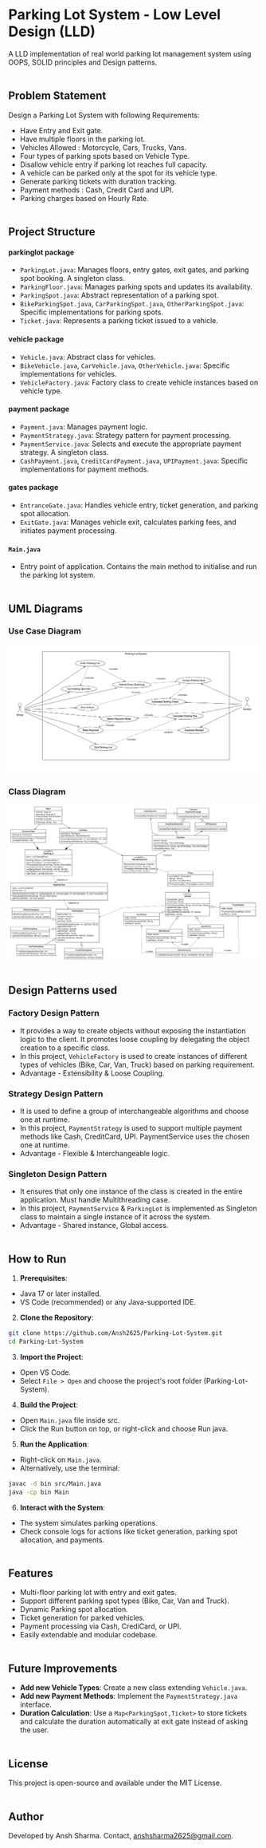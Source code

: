 # Parking Lot System - Low Level Design (LLD) <br>

A LLD implementation of real world parking lot management system using OOPS, SOLID principles and Design patterns. <br> <br>

## Problem Statement <br>

Design a Parking Lot System with following Requirements: <br>

- Have Entry and Exit gate. <br>
- Have multiple floors in the parking lot.<br>
- Vehicles Allowed : Motorcycle, Cars, Trucks, Vans. <br>
- Four types of parking spots based on Vehicle Type. <br>
- Disallow vehicle entry if parking lot reaches full capacity. <br>
- A vehicle can be parked only at the spot for its vehicle type. <br>
- Generate parking tickets with duration tracking. <br>
- Payment methods : Cash, Credit Card and UPI. <br>
- Parking charges based on Hourly Rate. <br><br>

## Project Structure <br>

#### parkinglot package <br>
- ```ParkingLot.java```: Manages floors, entry gates, exit gates, and parking spot booking. A singleton class.<br>
- ```ParkingFloor.java```: Manages parking spots and updates its availability. <br>
- ```ParkingSpot.java```: Abstract representation of a parking spot.<br>
- ```BikeParkingSpot.java```, ```CarParkingSpot.java```, ```OtherParkingSpot.java```: Specific implementations for parking spots. <br>
- ```Ticket.java```: Represents a parking ticket issued to a vehicle. <br>

#### vehicle package <br>
- ```Vehicle.java```: Abstract class for vehicles. <br>
- ```BikeVehicle.java```, ```CarVehicle.java```, ```OtherVehicle.java```: Specific implementations for vehicles. <br>
- ```VehicleFactory.java```: Factory class to create vehicle instances based on vehicle type. <br>

#### payment package <br>
- ```Payment.java```: Manages payment logic. <br>
- ```PaymentStrategy.java```: Strategy pattern for payment processing. <br>
- ```PaymentService.java```: Selects and execute the appropriate payment strategy. A singleton class. <br>
- ```CashPayment.java```, ```CreditCardPayment.java```, ```UPIPayment.java```: Specific implementations for payment methods. <br>

#### gates package <br>
- ```EntranceGate.java```: Handles vehicle entry, ticket generation, and parking spot allocation. <br> 
- ```ExitGate.java```: Manages vehicle exit, calculates parking fees, and initiates payment processing. <br>

#### ```Main.java``` <br>
- Entry point of application. Contains the main method to initialise and run the parking lot system. <br><br>

## UML Diagrams <br>

### Use Case Diagram <br>
![Use Case](Parking-Lot-System/diagrams/Usecase_Diagram.png) <br>

### Class Diagram <br>
![Class](Parking-Lot-System/diagrams/Class_Diagram.png)<br><br>

## Design Patterns used <br>

### Factory Design Pattern <br>
- It provides a way to create objects without exposing the instantiation logic to the client. It promotes loose coupling by delegating the object creation to a specific class. <br>
- In this project, ```VehicleFactory``` is used to create instances of different types of vehicles (Bike, Car, Van, Truck) based on parking requirement. <br>
- Advantage - Extensibility & Loose Coupling. <br>

### Strategy Design Pattern <br>
- It is used to define a group of interchangeable algorithms and choose one at runtime. <br>
- In this project, ```PaymentStrategy``` is used to support multiple payment methods like Cash, CreditCard, UPI. PaymentService uses the chosen one at runtime. <br>
- Advantage - Flexible & Interchangeable logic. <br>

### Singleton Design Pattern <br>
- It ensures that only one instance of the class is created in the entire application. Must handle Multithreading case. <br>
- In this project, ```PaymentService``` & ```ParkingLot``` is implemented as Singleton class to maintain a single instance of it across the system. <br>
- Advantage - Shared instance, Global access. <br> <br>

## How to Run <br>

1. **Prerequisites**: <br>
- Java 17 or later installed. <br>
- VS Code (recommended) or any Java-supported IDE. <br>

2. **Clone the Repository**: <br>
```bash
git clone https://github.com/Ansh2625/Parking-Lot-System.git 
cd Parking-Lot-System
``` 

3. **Import the Project**: <br>
- Open VS Code. <br>
- Select ```File > Open``` and choose the project's root folder (Parking-Lot-System). <br>

4. **Build the Project**: <br>
- Open ```Main.java``` file inside src. <br>
- Click the Run button on top, or right-click and choose Run java. <br>

5. **Run the Application**: <br>
- Right-click on ```Main.java```. <br>
- Alternatively, use the terminal: <br>
```bash
javac -d bin src/Main.java 
java -cp bin Main
```

6. **Interact with the System**: <br>
- The system simulates parking operations. <br>
- Check console logs for actions like ticket generation, parking spot allocation, and payments. <br> <br>

## Features <br>
- Multi-floor parking lot with entry and exit gates. <br>
- Support different parking spot types (Bike, Car, Van and Truck). <br>
- Dynamic Parking spot allocation. <br>
- Ticket generation for parked vehicles. <br>
- Payment processing via Cash, CrediCard, or UPI. <br>
- Easily extendable and modular codebase. <br><br>

## Future Improvements <br>
- **Add new Vehicle Types**: Create a new class extending ```Vehicle.java```. <br>
- **Add new Payment Methods**: Implement the ```PaymentStrategy.java``` interface. <br>
- **Duration Calculation**: Use a ```Map<ParkingSpot,Ticket>``` to store tickets and calculate the duration automatically at exit gate instead of asking the user. <br> <br>

## License <br>
This project is open-source and available under the MIT License. <br><br>

## Author <br>
Developed by Ansh Sharma. Contact, anshsharma2625@gmail.com. 